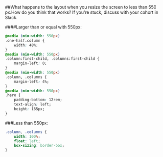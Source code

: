 ##What happens to the layout when you resize the screen to less than 550 px.How do you think that works? If you're stuck, discuss with your cohort in Slack.

####Larger than or equal with 550px:
```css
@media (min-width: 550px)
.one-half.column {
    width: 48%;
}
@media (min-width: 550px)
.column:first-child, .columns:first-child {
    margin-left: 0;
}
@media (min-width: 550px)
.column, .columns {
    margin-left: 4%;
}
@media (min-width: 550px)
.hero {
    padding-bottom: 12rem;
    text-align: left;
    height: 165px;
}
```
###Less than 550px:
```css
.column, .columns {
    width: 100%;
    float: left;
    box-sizing: border-box;
}
```
